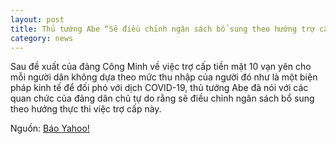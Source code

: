 ```yaml
---
layout: post
title: Thủ tướng Abe “Sẽ điều chỉnh ngân sách bổ sung theo hướng trợ cấp 100,000 yên tiền mặt cho mỗi người dân”
category: news
---
```

Sau đề xuất của đảng Công Minh về việc trợ cấp tiền mặt 10 vạn yên cho mỗi người dân không dựa theo mức thu nhập của người đó như là một biện pháp kinh tế để đối phó với dịch COVID-19, thủ tướng Abe đã nói với các quan chức của đảng dân chủ tự do rằng sẽ điều chỉnh ngân sách bổ sung theo hướng thực thi việc trợ cấp này.

Nguồn: [Báo Yahoo!](https://headlines.yahoo.co.jp/hl?a=20200416-00000148-kyodonews-pol)